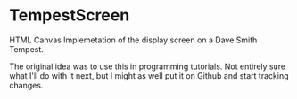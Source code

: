 # TempestScreen
HTML Canvas Implemetation of the display screen on a Dave Smith Tempest.

The original idea was to use this in programming tutorials. Not entirely sure what I'll do with it next, but I might as well put it on Github and start tracking changes.
